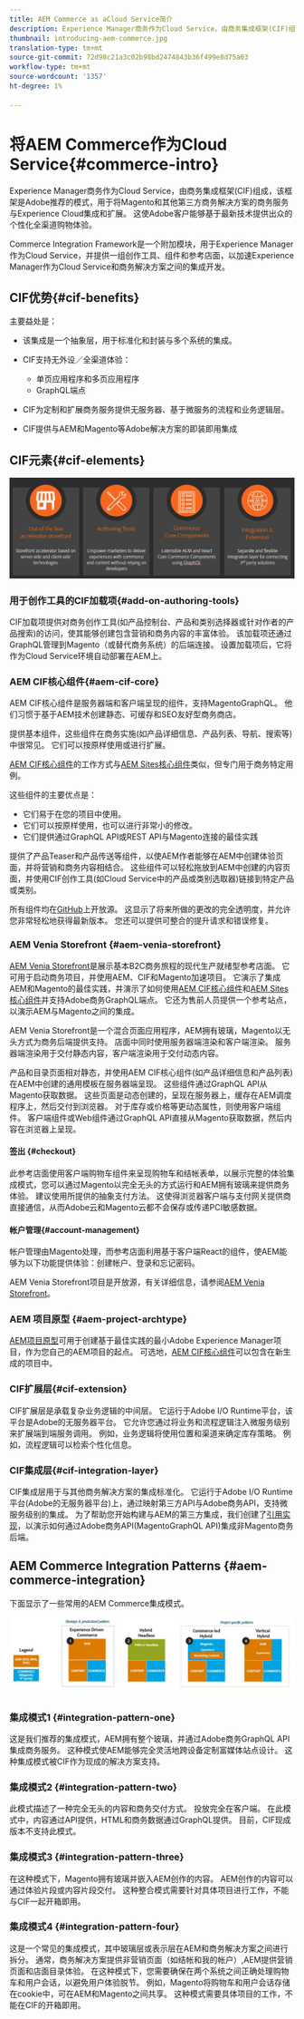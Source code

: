 ```yaml
---
title: AEM Commerce as aCloud Service简介
description: Experience Manager商务作为Cloud Service，由商务集成框架(CIF)组成，该框架是Adobe推荐的模式，用于将Magento和其他第三方商务解决方案的商务服务与Experience Cloud集成和扩展。
thumbnail: introducing-aem-commerce.jpg
translation-type: tm+mt
source-git-commit: 72d98c21a3c02b98bd2474843b36f499e8d75a03
workflow-type: tm+mt
source-wordcount: '1357'
ht-degree: 1%

---
```



# 将AEM Commerce作为Cloud Service{#commerce-intro}

Experience Manager商务作为Cloud Service，由商务集成框架(CIF)组成，该框架是Adobe推荐的模式，用于将Magento和其他第三方商务解决方案的商务服务与Experience Cloud集成和扩展。 这使Adobe客户能够基于最新技术提供出众的个性化全渠道购物体验。

Commerce Integration Framework是一个附加模块，用于Experience Manager作为Cloud Service，并提供一组创作工具、组件和参考店面，以加速Experience Manager作为Cloud Service和商务解决方案之间的集成开发。

## CIF优势{#cif-benefits}

主要益处是：

* 该集成是一个抽象层，用于标准化和封装与多个系统的集成。

* CIF支持无外设／全渠道体验：

   * 单页应用程序和多页应用程序
   * GraphQL端点

* CIF为定制和扩展商务服务提供无服务器、基于微服务的流程和业务逻辑层。

* CIF提供与AEM和Magento等Adobe解决方案的即装即用集成

## CIF元素{#cif-elements}

![CIF Elements](/help/commerce-cloud/assets/cif-overview1.jpg)


### 用于创作工具的CIF加载项{#add-on-authoring-tools}

CIF加载项提供对商务创作工具(如产品控制台、产品和类别选择器或针对作者的产品搜索)的访问，使其能够创建包含营销和商务内容的丰富体验。 该加载项还通过GraphQL管理到Magento（或替代商务系统）的后端连接。 设置加载项后，它将作为Cloud Service环境自动部署在AEM上。

### AEM CIF核心组件{#aem-cif-core}

AEM CIF核心组件是服务器端和客户端呈现的组件，支持MagentoGraphQL。 他们习惯于基于AEM技术创建静态、可缓存和SEO友好型商务商店。

提供基本组件，这些组件在商务实施(如产品详细信息、产品列表、导航、搜索等)中很常见。 它们可以按原样使用或进行扩展。

[AEM CIF核心组件](https://github.com/adobe/aem-core-cif-components)的工作方式与[AEM Sites核心组件](https://github.com/adobe/aem-core-wcm-components)类似，但专门用于商务特定用例。

这些组件的主要优点是：

* 它们易于在您的项目中使用。
* 它们可以按原样使用，也可以进行非常小的修改。
* 它们提供通过GraphQL API或REST API与Magento连接的最佳实践

提供了产品Teaser和产品传送等组件，以使AEM作者能够在AEM中创建体验页面，并将营销和商务内容相结合。 这些组件可以轻松拖放到AEM中创建的内容页面，并使用CIF创作工具(如Cloud Service中的产品或类别选取器)链接到特定产品或类别。

所有组件均在[GitHub](https://github.com/adobe/aem-core-cif-components)上开放源。 这显示了将来所做的更改的完全透明度，并允许您非常轻松地获得最新版本。 您还可以提供可整合的提升请求和错误修复。

### AEM Venia Storefront {#aem-venia-storefront}

[AEM Venia Storefront](https://github.com/adobe/aem-cif-guides-venia)是展示基本B2C商务旅程的现代生产就绪型参考店面。 它可用于启动商务项目，并使用AEM、CIF和Magento加速项目。 它演示了集成AEM和Magento的最佳实践，并演示了如何使用[AEM CIF核心组件](https://github.com/adobe/aem-core-cif-components)和[AEM Sites核心组件](https://github.com/adobe/aem-core-wcm-components)并支持Adobe商务GraphQL端点。 它还为售前人员提供一个参考站点，以演示AEM与Magento之间的集成。

AEM Venia Storefront是一个混合页面应用程序，AEM拥有玻璃，Magento以无头方式为商务后端提供支持。 店面中同时使用服务器端渲染和客户端渲染。 服务器端渲染用于交付静态内容，客户端渲染用于交付动态内容。

产品和目录页面相对静态，并使用AEM CIF核心组件(如产品详细信息和产品列表)在AEM中创建的通用模板在服务器端呈现。 这些组件通过GraphQL API从Magento获取数据。
这些页面是动态创建的，呈现在服务器上，缓存在AEM调度程序上，然后交付到浏览器。
对于库存或价格等更动态属性，则使用客户端组件。 客户端组件或Web组件通过GraphQL API直接从Magento获取数据，然后内容在浏览器上呈现。

#### 签出 {#checkout}

此参考店面使用客户端购物车组件来呈现购物车和结帐表单，以展示完整的体验集成模式，您可以通过Magento以完全无头的方式运行和AEM拥有玻璃来提供商务体验。 建议使用所提供的抽象支付方法。 这使得浏览器客户端与支付网关提供商直接通信，从而Adobe云和Magento云都不会保存或传递PCI敏感数据。

#### 帐户管理{#account-management}

帐户管理由Magento处理，而参考店面利用基于客户端React的组件，使AEM能够为以下功能提供体验：创建帐户、登录和忘记密码。

AEM Venia Storefront项目是开放源，有关详细信息，请参阅[AEM Venia Storefront](https://github.com/adobe/aem-cif-guides-venia)。

### AEM 项目原型 {#aem-project-archtype}

[AEM项目原型](https://docs.adobe.com/content/help/zh-Hans/experience-manager-core-components/using/developing/archetype/overview.html)可用于创建基于最佳实践的最小Adobe Experience Manager项目，作为您自己的AEM项目的起点。 可选地，[AEM CIF核心组件](https://github.com/adobe/aem-core-cif-components)可以包含在新生成的项目中。

### CIF扩展层{#cif-extension}

CIF扩展层是承载复杂业务逻辑的中间层。 它运行于Adobe I/O Runtime平台，该平台是Adobe的无服务器平台。 它允许您通过将业务和流程逻辑注入微服务级别来扩展端到端服务调用。 例如，业务逻辑将使用位置和渠道来确定库存策略。 例如，流程逻辑可以检索个性化信息。

### CIF集成层{#cif-integration-layer}

CIF集成层用于与其他商务解决方案的集成标准化。 它运行于Adobe I/O Runtime平台(Adobe的无服务器平台)上，通过映射第三方API与Adobe商务API，支持微服务级别的集成。 为了帮助您开始构建与AEM的第三方集成，我们创建了[引用实现](https://github.com/adobe/commerce-cif-graphql-integration-reference)，以演示如何通过Adobe商务API(MagentoGraphQL API)集成非Magento商务后端。

## AEM Commerce Integration Patterns {#aem-commerce-integration}

下面显示了一些常用的AEM Commerce集成模式。

![AEM CIF集成模式](/help/commerce-cloud/assets/aem-cif-integration-patterns-updated.JPG)


### 集成模式1 {#integration-pattern-one}

这是我们推荐的集成模式，AEM拥有整个玻璃，并通过Adobe商务GraphQL API集成商务服务。 这种模式使AEM能够完全灵活地跨设备定制富媒体站点设计。 这种集成模式被CIF作为现成的解决方案支持。


### 集成模式2 {#integration-pattern-two}

此模式描述了一种完全无头的内容和商务交付方式。 投放完全在客户端。 在此模式中，内容通过API提供，HTML和商务数据通过GraphQL提供。 目前，CIF现成版本不支持此模式。


### 集成模式3 {#integration-pattern-three}

在这种模式下，Magento拥有玻璃并嵌入AEM创作的内容。 AEM创作的内容可以通过体验片段或内容片段交付。 这种整合模式需要针对具体项目进行工作，不能与CIF一起开箱即用。


### 集成模式4 {#integration-pattern-four}

这是一个常见的集成模式，其中玻璃层或表示层在AEM和商务解决方案之间进行拆分。 通常，商务解决方案提供非营销页面（如结帐和我的帐户）,AEM提供营销页面和店面目录体验。 在这种模式下，您需要确保在两个系统之间正确处理购物车和用户会话，以避免用户体验脱节。 例如，Magento将购物车和用户会话存储在cookie中，可在AEM和Magento之间共享。 这种模式需要具体项目的工作，不能在CIF的开箱即用。
